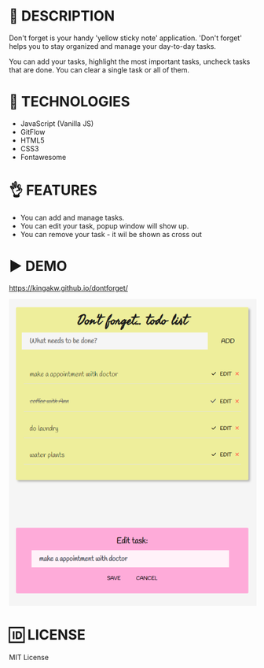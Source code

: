 # 📝 DESCRIPTION
Don't forget is your handy 'yellow sticky note' application.
'Don't forget' helps you to stay organized and manage your day-to-day tasks.

You can add your tasks, highlight the most important tasks, uncheck tasks that are done.
You can clear a single task or all of them.

# 📓 TECHNOLOGIES
* JavaScript (Vanilla JS)
* GitFlow
* HTML5
* CSS3
* Fontawesome

# 👌 FEATURES
* You can add and manage tasks.
* You can edit your task, popup window will show up. 
* You can remove your task - it wil be shown as cross out

# ▶️ DEMO
https://kingakw.github.io/dontforget/

![BooksScreen](sample.png)

# 🆔 LICENSE
MIT License

